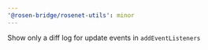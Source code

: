 ```yaml
---
'@rosen-bridge/rosenet-utils': minor
---
```


Show only a diff log for update events in `addEventListeners`
